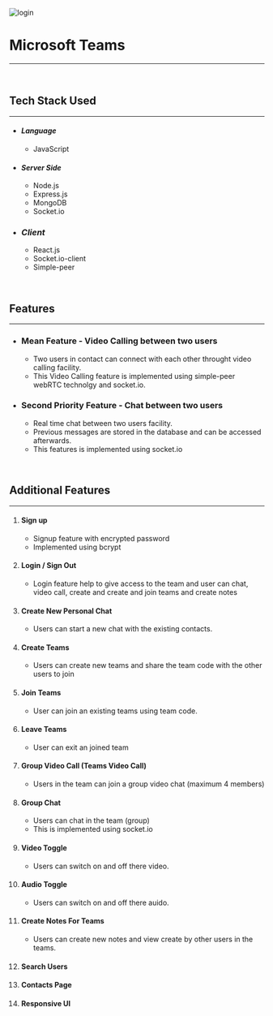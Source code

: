 ![**login**](https://teams-microsoft-ms.herokuapp.com/static/media/Microsoft%20Logo.564db913.svg)

# **Microsoft Teams**

---

<br>

## **Tech Stack Used**

---

- #### _Language_
  - JavaScript

* #### _Server Side_

  - Node.js
  - Express.js
  - MongoDB
  - Socket.io

* ### _Client_
  - React.js
  - Socket.io-client
  - Simple-peer

<br>

## **Features**

---

- ### **Mean Feature - Video Calling between two users**

  - Two users in contact can connect with each other throught video calling facility.
  - This Video Calling feature is implemented using simple-peer webRTC technolgy and socket.io.

- ### **Second Priority Feature - Chat between two users**
  - Real time chat between two users facility.
  - Previous messages are stored in the database and can be accessed afterwards.
  - This features is implemented using socket.io

<br>

## **Additional Features**

---

1. #### **Sign up**
    * Signup feature with encrypted password 
    * Implemented using bcrypt

2. #### **Login / Sign Out**
    * Login feature help to give access to the team and user can chat, video call, create and create and join teams and create notes 
3. #### **Create New Personal Chat**
    * Users can start a new chat with the existing contacts.
4. #### **Create Teams**
    * Users can create new teams and share the team code with the other users to join
5. #### **Join Teams**
    * User can join an existing teams using team code.
6. #### **Leave Teams**
    * User can exit an joined team
7. #### **Group Video Call (Teams Video Call)**
    * Users in the team can join a group video chat (maximum 4 members)
8. #### **Group Chat**
    * Users can chat in the team (group)
    * This is implemented using socket.io
9. #### **Video Toggle**
    * Users can switch on and off there video.
10. #### **Audio Toggle**
    * Users can switch on and off there auido.
11. #### **Create Notes For Teams**
    * Users can create new notes and view create by other users in the teams.
13. #### **Search Users**
14. #### **Contacts Page**
15. #### **Responsive UI**

<!-- > Blockquote

## Heading 2

_Hello_

**Hello**

[login](https://teams-microsoft-ms.herokuapp.com/login, "Login Page") -->
